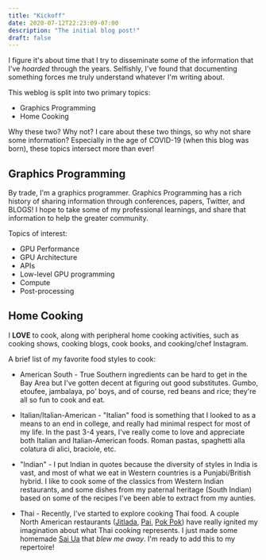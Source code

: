 ```yaml
---
title: "Kickoff"
date: 2020-07-12T22:23:09-07:00
description: "The initial blog post!"
draft: false
---
```


I figure it's about time that I try to disseminate some of the information that
I've _hoarded_ through the years. Selfishly, I've found that documenting
something forces me truly understand whatever I'm writing about.

This weblog is split into two primary topics:

* Graphics Programming
* Home Cooking

Why these two? Why not? I care about these two things, so why not share some
information? Especially in the age of COVID-19 (when this blog was born), these
topics intersect more than ever!

## Graphics Programming

By trade, I'm a graphics programmer. Graphics Programming has a rich history of
sharing information through conferences, papers, Twitter, and BLOGS! I hope to
take some of my professional learnings, and share that information to help the
greater community.

Topics of interest:

* GPU Performance
* GPU Architecture
* APIs
* Low-level GPU programming
* Compute
* Post-processing

## Home Cooking

I **LOVE** to cook, along with peripheral home cooking activities, such as
cooking shows, cooking blogs, cook books, and cooking/chef Instagram.

A brief list of my favorite food styles to cook:

* American South - True Southern ingredients can be hard to get in the Bay Area
but I've gotten decent at figuring out good substitutes. Gumbo, etoufee,
jambalaya, po' boys, and of course, red beans and rice; they're all so fun to
cook and eat.

* Italian/Italian-American - "Italian" food is something that I looked to as a
means to an end in college, and really had minimal respect for most of my life.
In the past 3-4 years, I've really come to love and appreciate both Italian and
Italian-American foods. Roman pastas, spaghetti alla colatura di alici,
braciole, etc.

* "Indian" - I put Indian in quotes because the diversity of styles in India is
vast, and most of what we eat in Western countries is a Punjabi/British hybrid.
I like to cook some of the classics from Western Indian restaurants, and some
dishes from my paternal heritage (South Indian) based on some of the recipes
I've been able to extract from my aunties.

* Thai - Recently, I've started to explore cooking Thai food. A couple North
American restaurants ([Jitlada][jitlada], [Pai][pai], [Pok Pok][pok-pok])
have really ignited my imagination about what Thai cooking represents. I just
made some homemade [Sai Ua][sai-ua] that _blew me away_. I'm ready to add this
to my repertoire!

[jitlada]: http://jitladala.com/
[pai]: http://www.paitoronto.com/
[pok-pok]: https://pokpokrestaurants.com/
[sai-ua]: https://hot-thai-kitchen.com/sai-ua/
